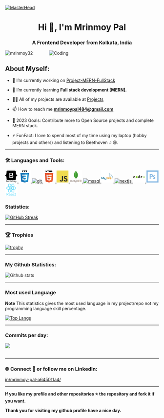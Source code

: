 [![MasterHead](https://visme.co/blog/wp-content/uploads/2019/10/animated-presentation-software-header.gif)]()

<!--
**mrinmoy32/mrinmoy32** is a ✨ _special_ ✨ repository because its `README.md` (this file) appears on your GitHub profile.

Here are some ideas to get you started:

- 🔭 I’m currently working on ...
- 🌱 I’m currently learning ...
- 👯 I’m looking to collaborate on ...
- 🤔 I’m looking for help with ...
- 💬 Ask me about ...
- 📫 How to reach me: ...
- 😄 Pronouns: ...
- ⚡ Fun fact: ...
-->

<!--
<img src="https://user-images.githubusercontent.com/42727681/190483064-ad539b73-8ab3-4c39-8374-d887813a256d.png" style="float:center">
-->

<h1 align="center">Hi 👋, I'm Mrinmoy Pal</h1>
<h3 align="center">A Frontend Developer from Kolkata, India</h3>
<img align="right" alt="Coding" width="360" src="https://miro.medium.com/max/680/0*7Q3yvSIv_t0ioJ-Z.gif"/>

<p align="left"> <img src="https://komarev.com/ghpvc/?username=mrinmoy32&label=Profile%20views&color=0e75b6&style=flat" alt="mrinmoy32" /> </p>

## About Myself:

- 🔭 I’m currently working on [Project-MERN-FullStack ](https://github.com/mrinmoy32/Project-MERN-FullStack)

- 🧠 I’m currently learning **Full stack development [MERN].**

- 👨‍💻 All of my projects are available at [Projects](https://github.com/mrinmoy32)

- 📫 How to reach me **mrinmoypal484@gmail.com**

- 🥅 2023 Goals: Contribute more to Open Source projects and complete MERN stack.

- ⚡ FunFact: I love to spend most of my time using my laptop (hobby projects and others) and listening to Beethoven 🎶 😆.

---

<!--
### Resume and Portofolio

[![resume](https://img.shields.io/badge/Resume-4285F4?style=for-the-badge&logo=read-the-docs&logoColor=white)](links)
[![portfolio](https://img.shields.io/badge/Portfolio-5340ff?style=for-the-badge&logo=Google-chrome&logoColor=white)](links)


---
-->

<h3 align="left">🛠 Languages and Tools:</h3>
<p align="left"><a href="https://getbootstrap.com" target="_blank" rel="noreferrer"> <img src="https://raw.githubusercontent.com/devicons/devicon/master/icons/bootstrap/bootstrap-plain-wordmark.svg" alt="bootstrap" width="40" height="40"/> </a> <a href="https://www.w3schools.com/css/" target="_blank" rel="noreferrer"> <img src="https://raw.githubusercontent.com/devicons/devicon/master/icons/css3/css3-original-wordmark.svg" alt="css3" width="40" height="40"/> </a> <a href="https://git-scm.com/" target="_blank" rel="noreferrer"> <img src="https://www.vectorlogo.zone/logos/git-scm/git-scm-icon.svg" alt="git" width="40" height="40"/> </a> <a href="https://www.w3.org/html/" target="_blank" rel="noreferrer"> <img src="https://raw.githubusercontent.com/devicons/devicon/master/icons/html5/html5-original-wordmark.svg" alt="html5" width="40" height="40"/> </a> <a href="https://developer.mozilla.org/en-US/docs/Web/JavaScript" target="_blank" rel="noreferrer"> <img src="https://raw.githubusercontent.com/devicons/devicon/master/icons/javascript/javascript-original.svg" alt="javascript" width="40" height="40"/> </a> <a href="https://www.mongodb.com/" target="_blank" rel="noreferrer"> <img src="https://raw.githubusercontent.com/devicons/devicon/master/icons/mongodb/mongodb-original-wordmark.svg" alt="mongodb" width="40" height="40"/> </a> <a href="https://www.microsoft.com/en-us/sql-server" target="_blank" rel="noreferrer"> <img src="https://www.svgrepo.com/show/303229/microsoft-sql-server-logo.svg" alt="mssql" width="40" height="40"/> </a> <a href="https://www.mysql.com/" target="_blank" rel="noreferrer"> <img src="https://raw.githubusercontent.com/devicons/devicon/master/icons/mysql/mysql-original-wordmark.svg" alt="mysql" width="40" height="40"/> </a> <a href="https://nextjs.org/" target="_blank" rel="noreferrer"> <img src="https://cdn.worldvectorlogo.com/logos/nextjs-2.svg" alt="nextjs" width="40" height="40"/> </a> <a href="https://nodejs.org" target="_blank" rel="noreferrer"> <img src="https://raw.githubusercontent.com/devicons/devicon/master/icons/nodejs/nodejs-original-wordmark.svg" alt="nodejs" width="40" height="40"/> </a> <a href="https://www.photoshop.com/en" target="_blank" rel="noreferrer"> <img src="https://raw.githubusercontent.com/devicons/devicon/master/icons/photoshop/photoshop-line.svg" alt="photoshop" width="40" height="40"/> </a> </a> <a href="https://reactjs.org/" target="_blank" rel="noreferrer"> <img src="https://raw.githubusercontent.com/devicons/devicon/master/icons/react/react-original-wordmark.svg" alt="react" width="40" height="40"/> </a> </p>

<h3> Statistics:</h3>

[![GitHub Streak](https://github-readme-streak-stats.herokuapp.com/?user=mrinmoy32)](https://git.io/streak-stats)

---

### 🏆 Trophies

[![trophy](https://github-profile-trophy.vercel.app/?username=mrinmoy32)](https://github.com/ryo-ma/github-profile-trophy)

---

<!-- GITHUB STATISTICS -->

### My Github Statistics:

![Github stats](https://github-readme-stats.vercel.app/api?username=mrinmoy32)

---

<!--  TOP LANGUAGES STATISTICS -->

### Most used Language

**Note** This statistics gives the most used language in my project/repo not my programming language skill percentage.

[![Top Langs](https://github-readme-stats.vercel.app/api/top-langs/?username=mrinmoy32&layout=compact&align=right&width=40%)](https://github.com/anuraghazra/github-readme-stats)

---

### Commits per day:

![](https://github-profile-summary-cards.vercel.app/api/cards/productive-time?username=mrinmoy32)<br><br>

---

 <!--   GitHub stats graph -->
<!-- ### 📈 GitHub Activity Graph:
 ![GitHub Activity Graph](https://activity-graph.herokuapp.com/graph?username=mrinmoy32&theme=github)
  -->
 <!-- ---
 
 <div align="center"> 
<b>Random dev joke for you!</b></br></br>
<img align="center" src="https://readme-jokes.vercel.app/api?bgColor=%23073b4c&textColor=%2306d6a0&aColor=%2306d6a0&borderColor=%2306d6a0" alt="README Jokes">
</div> -->



<h3 align="left" href="https://www.linkedin.com/in/mrinmoy-pal-a645011a4/">🌐 Connect 🔗 or follow me on LinkedIn:</h3>
<span>
<a href="https://www.linkedin.com/in/mrinmoy-pal-a645011a4/" target="blank">in/mrinmoy-pal-a645011a4/</a>
</span>

---

**If you like my profile and other repositories ⭐ the repository and fork it if you want.**

**Thank you for visiting my github profile have a nice day.**
